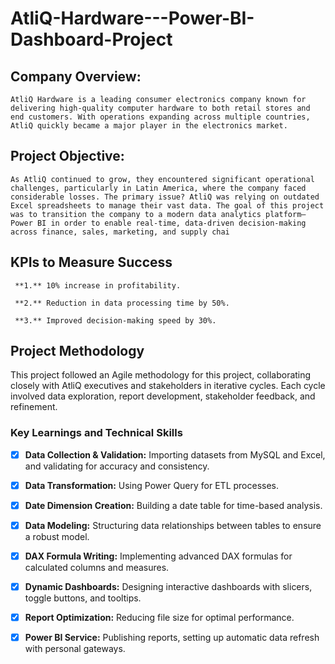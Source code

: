 # AtliQ-Hardware---Power-BI-Dashboard-Project

## **Company Overview:**

    AtliQ Hardware is a leading consumer electronics company known for delivering high-quality computer hardware to both retail stores and end customers. With operations expanding across multiple countries, AtliQ quickly became a major player in the electronics market.

## **Project Objective:**

    As AtliQ continued to grow, they encountered significant operational challenges, particularly in Latin America, where the company faced considerable losses. The primary issue? AtliQ was relying on outdated Excel spreadsheets to manage their vast data. The goal of this project was to transition the company to a modern data analytics platform—Power BI in order to enable real-time, data-driven decision-making across finance, sales, marketing, and supply chai

## **KPIs to Measure Success**

     **1.** 10% increase in profitability.
  
     **2.** Reduction in data processing time by 50%.
  
     **3.** Improved decision-making speed by 30%.

## **Project Methodology**

This project followed an Agile methodology for this project, collaborating closely with AtliQ executives and stakeholders in iterative cycles. Each cycle involved data exploration, report development, stakeholder feedback, and refinement.

### **Key Learnings and Technical Skills**

- [x]	**Data Collection & Validation:** Importing datasets from MySQL and Excel, and validating for accuracy and consistency.
- [x]	**Data Transformation:** Using Power Query for ETL processes.
- [x]	**Date Dimension Creation:** Building a date table for time-based analysis.
- [x]	**Data Modeling:** Structuring data relationships between tables to ensure a robust model.
- [x]	**DAX Formula Writing:** Implementing advanced DAX formulas for calculated columns and measures.
- [x]	**Dynamic Dashboards:** Designing interactive dashboards with slicers, toggle buttons, and tooltips.
- [x]	**Report Optimization:** Reducing file size for optimal performance.
- [x]	**Power BI Service:** Publishing reports, setting up automatic data refresh with personal gateways.









    

      
